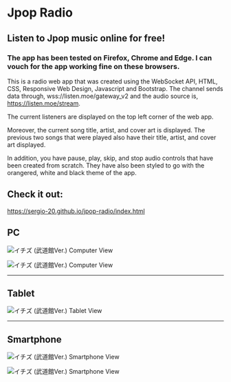 # **Jpop Radio**

## Listen to Jpop music online for free!

### The app has been tested on Firefox, Chrome and Edge. I can vouch for the app working fine on these browsers.

This is a radio web app that was created using the WebSocket API, HTML, CSS, Responsive Web Design, Javascript and Bootstrap. The channel sends data through, wss://listen.moe/gateway_v2 and the audio source is, https://listen.moe/stream.

The current listeners are displayed on the top left corner of the web app.

Moreover, the current song title, artist, and cover art is displayed. The previous two songs that were played also have their title, artist, and cover art displayed.

In addition, you have pause, play, skip, and stop audio controls that have been created from scratch. They have also been styled to go with the orangered, white and black theme of the app.

## Check it out:

https://sergio-20.github.io/jpop-radio/index.html


## PC

![イチズ  (武道館Ver.) Computer View](./assets/images/pc-01.png "Logo Title")

![イチズ  (武道館Ver.) Computer View](./assets/images/pc-02.png "Logo Title")

___

## Tablet

![イチズ  (武道館Ver.) Tablet View](./assets/images/tablet-01.jpg "Logo Title")

___

## Smartphone

![イチズ  (武道館Ver.) Smartphone View](./assets/images/smartphone-01.jpg "Logo Title")

![イチズ  (武道館Ver.) Smartphone View](./assets/images/smartphone-02.jpg "Logo Title")